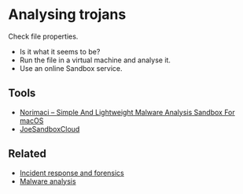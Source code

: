 # Analysing trojans

Check file properties.

* Is it what it seems to be?
* Run the file in a virtual machine and analyse it.
* Use an online Sandbox service.

## Tools

* [Norimaci – Simple And Lightweight Malware Analysis Sandbox For macOS](https://haxf4rall.com/2022/06/24/norimaci-simple-and-lightweight-malware-analysis-sandbox-for-macos-2/)
* [JoeSandboxCloud](https://www.joesandbox.com/)

## Related

* [Incident response and forensics](blue-ir:index)
* [Malware analysis](blue-malware:index)